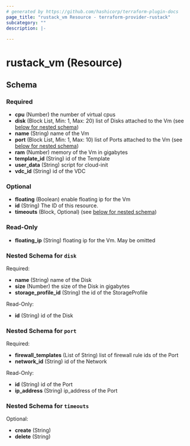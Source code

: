 ```yaml
---
# generated by https://github.com/hashicorp/terraform-plugin-docs
page_title: "rustack_vm Resource - terraform-provider-rustack"
subcategory: ""
description: |-
  
---
```


# rustack_vm (Resource)





<!-- schema generated by tfplugindocs -->
## Schema

### Required

- **cpu** (Number) the number of virtual cpus
- **disk** (Block List, Min: 1, Max: 20) list of Disks attached to the Vm (see [below for nested schema](#nestedblock--disk))
- **name** (String) name of the Vm
- **port** (Block List, Min: 1, Max: 10) list of Ports attached to the Vm (see [below for nested schema](#nestedblock--port))
- **ram** (Number) memory of the Vm in gigabytes
- **template_id** (String) id of the Template
- **user_data** (String) script for cloud-init
- **vdc_id** (String) id of the VDC

### Optional

- **floating** (Boolean) enable floating ip for the Vm
- **id** (String) The ID of this resource.
- **timeouts** (Block, Optional) (see [below for nested schema](#nestedblock--timeouts))

### Read-Only

- **floating_ip** (String) floating ip for the Vm. May be omitted

<a id="nestedblock--disk"></a>
### Nested Schema for `disk`

Required:

- **name** (String) name of the Disk
- **size** (Number) the size of the Disk in gigabytes
- **storage_profile_id** (String) the id of the StorageProfile

Read-Only:

- **id** (String) id of the Disk


<a id="nestedblock--port"></a>
### Nested Schema for `port`

Required:

- **firewall_templates** (List of String) list of firewall rule ids of the Port
- **network_id** (String) id of the Network

Read-Only:

- **id** (String) id of the Port
- **ip_address** (String) ip_address of the Port


<a id="nestedblock--timeouts"></a>
### Nested Schema for `timeouts`

Optional:

- **create** (String)
- **delete** (String)


